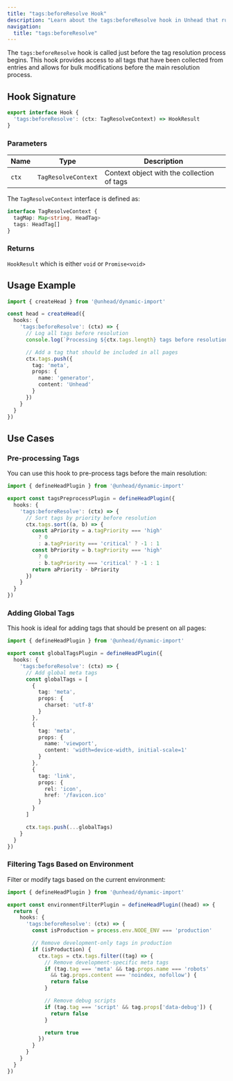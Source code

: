 ```yaml
---
title: "tags:beforeResolve Hook"
description: "Learn about the tags:beforeResolve hook in Unhead that runs before the tag resolution process"
navigation:
  title: "tags:beforeResolve"
---
```


The `tags:beforeResolve` hook is called just before the tag resolution process begins. This hook provides access to all tags that have been collected from entries and allows for bulk modifications before the main resolution process.

## Hook Signature

```ts
export interface Hook {
  'tags:beforeResolve': (ctx: TagResolveContext) => HookResult
}
```

### Parameters

| Name | Type | Description |
|------|------|-------------|
| `ctx` | `TagResolveContext` | Context object with the collection of tags |

The `TagResolveContext` interface is defined as:

```ts
interface TagResolveContext {
  tagMap: Map<string, HeadTag>
  tags: HeadTag[]
}
```

### Returns

`HookResult` which is either `void` or `Promise<void>`

## Usage Example

```ts
import { createHead } from '@unhead/dynamic-import'

const head = createHead({
  hooks: {
    'tags:beforeResolve': (ctx) => {
      // Log all tags before resolution
      console.log(`Processing ${ctx.tags.length} tags before resolution`)

      // Add a tag that should be included in all pages
      ctx.tags.push({
        tag: 'meta',
        props: {
          name: 'generator',
          content: 'Unhead'
        }
      })
    }
  }
})
```

## Use Cases

### Pre-processing Tags

You can use this hook to pre-process tags before the main resolution:

```ts
import { defineHeadPlugin } from '@unhead/dynamic-import'

export const tagsPreprocessPlugin = defineHeadPlugin({
  hooks: {
    'tags:beforeResolve': (ctx) => {
      // Sort tags by priority before resolution
      ctx.tags.sort((a, b) => {
        const aPriority = a.tagPriority === 'high'
          ? 0
          : a.tagPriority === 'critical' ? -1 : 1
        const bPriority = b.tagPriority === 'high'
          ? 0
          : b.tagPriority === 'critical' ? -1 : 1
        return aPriority - bPriority
      })
    }
  }
})
```

### Adding Global Tags

This hook is ideal for adding tags that should be present on all pages:

```ts
import { defineHeadPlugin } from '@unhead/dynamic-import'

export const globalTagsPlugin = defineHeadPlugin({
  hooks: {
    'tags:beforeResolve': (ctx) => {
      // Add global meta tags
      const globalTags = [
        {
          tag: 'meta',
          props: {
            charset: 'utf-8'
          }
        },
        {
          tag: 'meta',
          props: {
            name: 'viewport',
            content: 'width=device-width, initial-scale=1'
          }
        },
        {
          tag: 'link',
          props: {
            rel: 'icon',
            href: '/favicon.ico'
          }
        }
      ]

      ctx.tags.push(...globalTags)
    }
  }
})
```

### Filtering Tags Based on Environment

Filter or modify tags based on the current environment:

```ts
import { defineHeadPlugin } from '@unhead/dynamic-import'

export const environmentFilterPlugin = defineHeadPlugin((head) => {
  return {
    hooks: {
      'tags:beforeResolve': (ctx) => {
        const isProduction = process.env.NODE_ENV === 'production'

        // Remove development-only tags in production
        if (isProduction) {
          ctx.tags = ctx.tags.filter((tag) => {
            // Remove development-specific meta tags
            if (tag.tag === 'meta' && tag.props.name === 'robots'
              && tag.props.content === 'noindex, nofollow') {
              return false
            }

            // Remove debug scripts
            if (tag.tag === 'script' && tag.props['data-debug']) {
              return false
            }

            return true
          })
        }
      }
    }
  }
})
```
